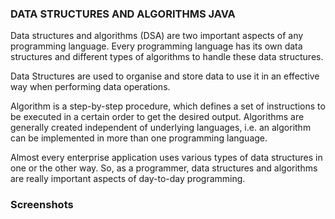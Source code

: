 ### **DATA STRUCTURES AND ALGORITHMS JAVA** 

Data structures and algorithms (DSA) are two important aspects of any programming language. Every programming language has its own data structures and different types of algorithms to handle these data structures.

Data Structures are used to organise and store data to use it in an effective way when performing data operations.

Algorithm is a step-by-step procedure, which defines a set of instructions to be executed in a certain order to get the desired output. Algorithms are generally created independent of underlying languages, i.e. an algorithm can be implemented in more than one programming language.

Almost every enterprise application uses various types of data structures in one or the other way. So, as a programmer, data structures and algorithms are really important aspects of day-to-day programming.

### **Screenshots**

